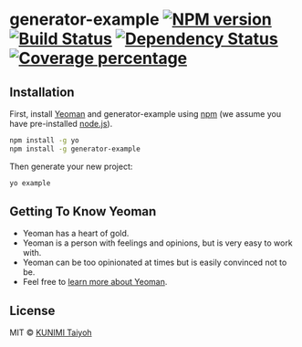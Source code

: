 # generator-example [![NPM version][npm-image]][npm-url] [![Build Status][travis-image]][travis-url] [![Dependency Status][daviddm-image]][daviddm-url] [![Coverage percentage][coveralls-image]][coveralls-url]
> 

## Installation

First, install [Yeoman](http://yeoman.io) and generator-example using [npm](https://www.npmjs.com/) (we assume you have pre-installed [node.js](https://nodejs.org/)).

```bash
npm install -g yo
npm install -g generator-example
```

Then generate your new project:

```bash
yo example
```

## Getting To Know Yeoman

 * Yeoman has a heart of gold.
 * Yeoman is a person with feelings and opinions, but is very easy to work with.
 * Yeoman can be too opinionated at times but is easily convinced not to be.
 * Feel free to [learn more about Yeoman](http://yeoman.io/).

## License

MIT © [KUNIMI Taiyoh](https://kunimitaiyoh.netlify.com/)


[npm-image]: https://badge.fury.io/js/generator-example.svg
[npm-url]: https://npmjs.org/package/generator-example
[travis-image]: https://travis-ci.org/kunimitaiyoh/generator-example.svg?branch=master
[travis-url]: https://travis-ci.org/kunimitaiyoh/generator-example
[daviddm-image]: https://david-dm.org/kunimitaiyoh/generator-example.svg?theme=shields.io
[daviddm-url]: https://david-dm.org/kunimitaiyoh/generator-example
[coveralls-image]: https://coveralls.io/repos/kunimitaiyoh/generator-example/badge.svg
[coveralls-url]: https://coveralls.io/r/kunimitaiyoh/generator-example
